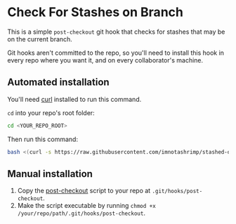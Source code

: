 # Check For Stashes on Branch

This is a simple `post-checkout` git hook
that checks for stashes that may be on the current branch.

Git hooks aren't committed to the repo,
so you'll need to install this hook
in every repo where you want it,
and on every collaborator's machine.

## Automated installation

You'll need [curl](https://curl.haxx.se/) installed to run this command.

`cd` into your repo's root folder:

```bash
cd <YOUR_REPO_ROOT>
```

Then run this command:

```bash
bash <(curl -s https://raw.githubusercontent.com/imnotashrimp/stashed-on-branch/master/install.sh)
```

## Manual installation

1. Copy the
  [post-checkout](https://raw.githubusercontent.com/imnotashrimp/stashed-on-branch/master/post-checkout)
  script to your repo at `.git/hooks/post-checkout`.
2. Make the script executable by running `chmod +x /your/repo/path/.git/hooks/post-checkout`.
